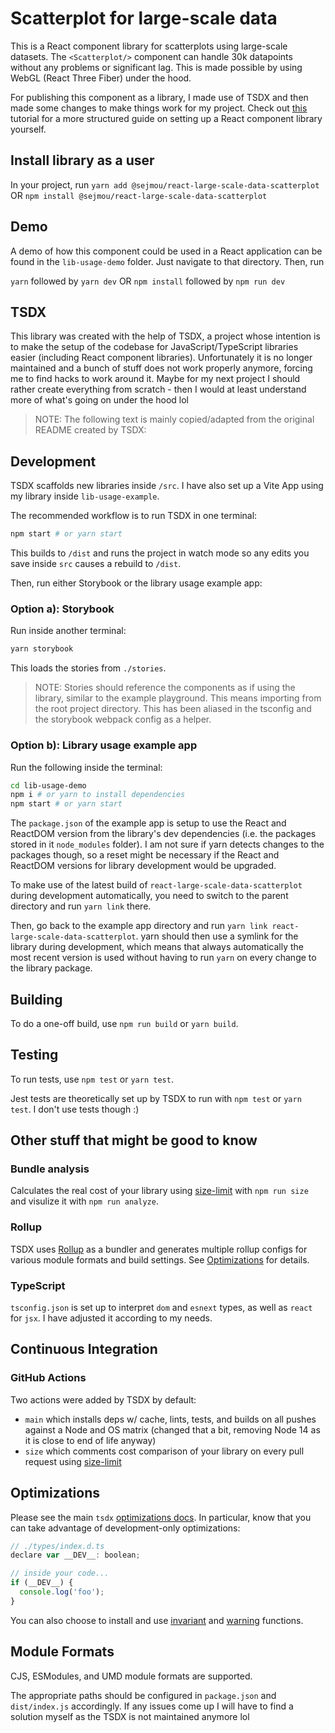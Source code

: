 # Scatterplot for large-scale data
This is a React component library for scatterplots using large-scale datasets. The `<Scatterplot/>` component can handle 30k datapoints without any problems or significant lag. This is made possible by using WebGL (React Three Fiber) under the hood.

For publishing this component as a library, I made use of TSDX and then made some changes to make things work for my project. Check out [this](https://zach.codes/build-your-own-flexible-component-library-using-tsdx-typescript-tailwind-css-headless-ui/) tutorial for a more structured guide on setting up a React component library yourself.

## Install library as a user
In your project, run
`yarn add @sejmou/react-large-scale-data-scatterplot` OR `npm install @sejmou/react-large-scale-data-scatterplot`

## Demo
A demo of how this component could be used in a React application can be found in the `lib-usage-demo` folder. Just navigate to that directory. Then, run

`yarn` followed by `yarn dev` OR `npm install` followed by `npm run dev`


## TSDX
This library was created with the help of TSDX, a project whose intention is to make the setup of the codebase for JavaScript/TypeScript libraries easier (including React component libraries). Unfortunately it is no longer maintained and a bunch of stuff does not work properly anymore, forcing me to find hacks to work around it. Maybe for my next project I should rather create everything from scratch - then I would at least understand more of what's going on under the hood lol

> NOTE: The following text is mainly copied/adapted from the original README created by TSDX:

## Development

TSDX scaffolds new libraries inside `/src`. I have also set up a Vite App using my library inside `lib-usage-example`.

The recommended workflow is to run TSDX in one terminal:

```bash
npm start # or yarn start
```

This builds to `/dist` and runs the project in watch mode so any edits you save inside `src` causes a rebuild to `/dist`.

Then, run either Storybook or the library usage example app:

### Option a): Storybook

Run inside another terminal:

```bash
yarn storybook
```

This loads the stories from `./stories`.

> NOTE: Stories should reference the components as if using the library, similar to the example playground. This means importing from the root project directory. This has been aliased in the tsconfig and the storybook webpack config as a helper.

### Option b): Library usage example app
Run the following inside the terminal:

```bash
cd lib-usage-demo
npm i # or yarn to install dependencies
npm start # or yarn start
```

The `package.json` of the example app is setup to use the React and ReactDOM version from the library's dev dependencies (i.e. the packages stored in it `node_modules` folder).
I am not sure if yarn detects changes to the packages though, so a reset might be necessary if the React and ReactDOM versions for library development would be upgraded.

To make use of the latest build of `react-large-scale-data-scatterplot` during development automatically, you need to switch to the parent directory and run `yarn link` there.

Then, go back to the example app directory and run `yarn link react-large-scale-data-scatterplot`. yarn should then use a symlink for the library during development, which means that always automatically the most recent version is used without having to run `yarn` on every change to the library package.
## Building

To do a one-off build, use `npm run build` or `yarn build`.

## Testing

To run tests, use `npm test` or `yarn test`.

Jest tests are theoretically set up by TSDX to run with `npm test` or `yarn test`. I don't use tests though :)

## Other stuff that might be good to know

### Bundle analysis

Calculates the real cost of your library using [size-limit](https://github.com/ai/size-limit) with `npm run size` and visulize it with `npm run analyze`.

### Rollup

TSDX uses [Rollup](https://rollupjs.org) as a bundler and generates multiple rollup configs for various module formats and build settings. See [Optimizations](#optimizations) for details.

### TypeScript

`tsconfig.json` is set up to interpret `dom` and `esnext` types, as well as `react` for `jsx`. I have adjusted it according to my needs.

## Continuous Integration

### GitHub Actions

Two actions were added by TSDX by default:

- `main` which installs deps w/ cache, lints, tests, and builds on all pushes against a Node and OS matrix (changed that a bit, removing Node 14 as it is close to end of life anyway)
- `size` which comments cost comparison of your library on every pull request using [size-limit](https://github.com/ai/size-limit)

## Optimizations

Please see the main `tsdx` [optimizations docs](https://github.com/palmerhq/tsdx#optimizations). In particular, know that you can take advantage of development-only optimizations:

```js
// ./types/index.d.ts
declare var __DEV__: boolean;

// inside your code...
if (__DEV__) {
  console.log('foo');
}
```

You can also choose to install and use [invariant](https://github.com/palmerhq/tsdx#invariant) and [warning](https://github.com/palmerhq/tsdx#warning) functions.

## Module Formats

CJS, ESModules, and UMD module formats are supported.

The appropriate paths should be configured in `package.json` and `dist/index.js` accordingly. If any issues come up I will have to find a solution myself as the TSDX is not maintained anymore lol
